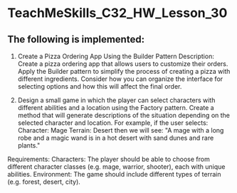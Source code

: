 # TeachMeSkills_C32_HW_Lesson_30

## The following is implemented:
1. Create a Pizza Ordering App Using the Builder Pattern
Description: Create a pizza ordering app that allows users to customize their orders. Apply the Builder pattern to simplify the process of creating a pizza with different ingredients. Consider how you can organize the interface for selecting options and how this will affect the final order.

2. Design a small game in which the player can select characters with different abilities and a location using the Factory pattern. Create a method that will generate descriptions of the situation depending on the selected character and location.
For example, if the user selects:
Character: Mage
Terrain: Desert
then we will see:
"A mage with a long robe and a magic wand is in a hot desert with sand dunes and rare plants."

Requirements:
Characters: The player should be able to choose from different character classes (e.g. mage, warrior, shooter), each with unique abilities.
Environment: The game should include different types of terrain (e.g. forest, desert, city).
